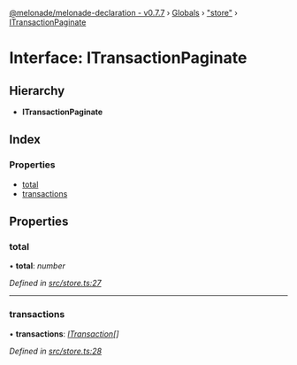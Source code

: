 [@melonade/melonade-declaration - v0.7.7](../README.md) › [Globals](../globals.md) › ["store"](../modules/_store_.md) › [ITransactionPaginate](_store_.itransactionpaginate.md)

# Interface: ITransactionPaginate

## Hierarchy

* **ITransactionPaginate**

## Index

### Properties

* [total](_store_.itransactionpaginate.md#total)
* [transactions](_store_.itransactionpaginate.md#transactions)

## Properties

###  total

• **total**: *number*

*Defined in [src/store.ts:27](https://github.com/devit-tel/melonade-declaration/blob/e7e9481/src/store.ts#L27)*

___

###  transactions

• **transactions**: *[ITransaction](_transaction_.itransaction.md)[]*

*Defined in [src/store.ts:28](https://github.com/devit-tel/melonade-declaration/blob/e7e9481/src/store.ts#L28)*
